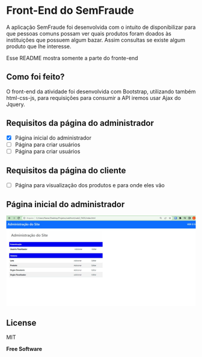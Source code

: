 # Front-End do SemFraude

A aplicação SemFraude foi desenvolvida com o intuito de disponibilizar para que pessoas comuns possam ver quais produtos foram doados às instituições que possuem algum bazar. Assim consultas se existe algum produto que lhe interesse.

Esse README mostra somente a parte do fronte-end

## Como foi feito?

O front-end da atividade foi desenvolvida com Bootstrap, utilizando também html-css-js, para requisições para consumir a API iremos usar Ajax do Jquery.


## Requisitos da página do administrador
- [x] Página inicial do administrador
- [ ] Página para criar usuários
- [ ] Página para criar usuários

## Requisitos da página do cliente
- [ ] Página para visualização dos produtos e para onde eles vão


## Página inicial do administrador
![adm.jpg](imagens_git/adm_inicial.jpg)



## License

MIT

**Free Software**